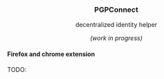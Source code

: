 <h3 align="center">PGPConnect</h3>
<p align="center">decentralized identity helper</p>
<p align="center"><i>(work in progress)</i></p>


#### Firefox and chrome extension

TODO:
